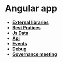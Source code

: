 # Angular app

* **[External libraries](./docs/libs.md)**
* **[Best Pratices](./docs/bestPractices.md)**
* **[Js Data](./docs/jsData.md)**
* **[Api](./docs/api.md)**
* **[Events](./docs/events.md)**
* **[Debug](./docs/debug.md)**
* **[Governance meeting](./docs/governance.md)**






